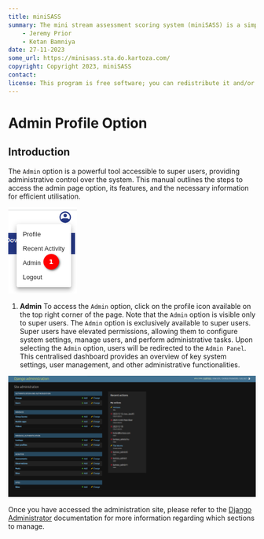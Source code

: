 ```yaml
---
title: miniSASS
summary: The mini stream assessment scoring system (miniSASS) is a simple and accessible citizen science tool for monitoring the water quality and health of stream and river systems. You collect a sample of aquatic macroinvertebrates (small, but large enough to see animals with no internal skeletons) from a site in a stream or river. The community of these aquatic macroinvertebrates present then tells you about the water quality and health of the stream or river based on the concept that different groups of aquatic macroinvertebrates have different tolerances and sensitivities to disturbance and pollution.
    - Jeremy Prior
    - Ketan Bamniya
date: 27-11-2023
some_url: https://minisass.sta.do.kartoza.com/
copyright: Copyright 2023, miniSASS
contact:
license: This program is free software; you can redistribute it and/or modify it under the terms of the GNU Affero General Public License as published by the Free Software Foundation; either version 3 of the License, or (at your option) any later version.
---
```


# Admin Profile Option

## Introduction

The `Admin` option is a powerful tool accessible to super users, providing administrative control over the system. This manual outlines the steps to access the admin page option, its features, and the necessary information for efficient utilisation.

![Admin option](./img/admin-1.png)

1. **Admin** To access the `Admin` option, click on the profile icon available on the top right corner of the page. Note that the `Admin` option is visible only to super users. The `Admin` option is exclusively available to super users. Super users have elevated permissions, allowing them to configure system settings, manage users, and perform administrative tasks.
Upon selecting the `Admin` option, users will be redirected to the `Admin Panel`. This centralised dashboard provides an overview of key system settings, user management, and other administrative functionalities.

![Admin Panel](./img/admin-2.png)

Once you have accessed the administration site, please refer to the [Django Administrator](./django-admin.md) documentation for more information regarding which sections to manage.
